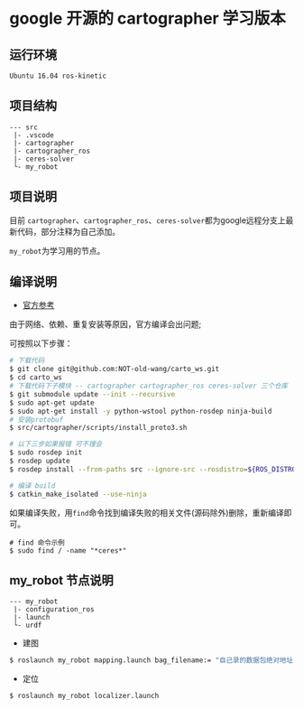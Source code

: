 # google 开源的 cartographer 学习版本

## 运行环境
`Ubuntu 16.04 ros-kinetic`

## 项目结构
```
--- src
 |- .vscode
 |- cartographer
 |- cartographer_ros
 |- ceres-solver
 └- my_robot
```

## 项目说明

目前 `cartographer`、`cartographer_ros`、`ceres-solver`都为google远程分支上最新代码，部分注释为自己添加。

`my_robot`为学习用的节点。

## 编译说明
- [官方参考](https://google-cartographer-ros.readthedocs.io/en/latest/compilation.html)

由于网络、依赖、重复安装等原因，官方编译会出问题;

可按照以下步骤：

```bash
# 下载代码
$ git clone git@github.com:NOT-old-wang/carto_ws.git
$ cd carto_ws
# 下载代码下子模块 -- cartographer cartographer_ros ceres-solver 三个仓库
$ git submodule update --init --recursive
$ sudo apt-get update
$ sudo apt-get install -y python-wstool python-rosdep ninja-build
# 安装protobuf
$ src/cartographer/scripts/install_proto3.sh

# 以下三步如果报错 可不理会
$ sudo rosdep init
$ rosdep update
$ rosdep install --from-paths src --ignore-src --rosdistro=${ROS_DISTRO} -y

# 编译 build
$ catkin_make_isolated --use-ninja
```
如果编译失败，用`find`命令找到编译失败的相关文件(源码除外)删除，重新编译即可。
```
# find 命令示例
$ sudo find / -name "*ceres*" 
```
## my_robot 节点说明
```
--- my_robot
 |- configuration_ros
 |- launch
 └- urdf
```
- 建图
```bash
$ roslaunch my_robot mapping.launch bag_filename:= "自己录的数据包绝对地址"
```
- 定位
```bash
$ roslaunch my_robot localizer.launch
```
